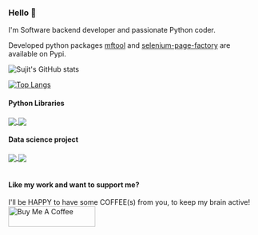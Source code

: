 ### Hello :slightly_smiling_face:

I'm Software backend developer and passionate Python coder.

Developed python packages [mftool](https://pypi.org/project/mftool) and [selenium-page-factory](https://pypi.org/project/selenium-page-factory) are available on Pypi. 

<!-- ![](https://komarev.com/ghpvc/?username=NayakwadiS&color=brightgree/n) -->


![Sujit's GitHub stats](https://github-readme-stats.vercel.app/api?username=NayakwadiS&show_icons=true&hide=contribs,issues&locale=en&show_icons=true)

[![Top Langs](https://github-readme-stats.vercel.app/api/top-langs/?username=NayakwadiS&layout=compact)](https://github.com/NayakwadiS/github-readme-stats)


#### Python Libraries
<a href="https://github.com/NayakwadiS/mftool">
  <img align="center" src="https://github-readme-stats.vercel.app/api/pin/?username=NayakwadiS&repo=mftool" />
</a>
<a href="https://github.com/NayakwadiS/selenium-page-factory">
  <img align="center" src="https://github-readme-stats.vercel.app/api/pin/?username=NayakwadiS&repo=selenium-page-factory" />
</a>

<br />

#### Data science project 

<!-- [![Readme Card](https://github-readme-stats.vercel.app/api/pin/?username=NayakwadiS&repo=mftool)](https://github.com/NayakwadiS/mftool) -->

<a href="https://github.com/NayakwadiS/Forecasting_Mutual_Funds">
  <img align="center" src="https://github-readme-stats.vercel.app/api/pin/?username=NayakwadiS&repo=Forecasting_Mutual_Funds" />
</a>
<a href="https://github.com/NayakwadiS/Forecasting_Cryptocurrency_INR">
  <img align="center" src="https://github-readme-stats.vercel.app/api/pin/?username=NayakwadiS&repo=Forecasting_Cryptocurrency_INR" />
</a>

<br />
<br />

#### Like my work and want to support me?

I'll be HAPPY to have some COFFEE(s) from you, to keep my brain active! &nbsp;
<a href="https://www.buymeacoffee.com/nayakwadis" target="_blank"><img src="https://cdn.buymeacoffee.com/buttons/default-orange.png" alt="Buy Me A Coffee" height="41" width="174">
</a>

